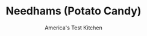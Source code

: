 ---
layout: ../../layouts/MarkdownPostLayout.astro
title: Needhams (Potato Candy)
author: America's Test Kitchen
pubDate: 2023-03-15
description: "Theres potato in there? Yes, but you wouldnt know it from eating these creamy, sweet confections."
image_url: https://res.cloudinary.com/hksqkdlah/image/upload/ar_1:1,c_fill,dpr_2.0,f_auto,fl_lossy.progressive.strip_profile,g_faces:auto,q_auto:low,w_344/39463_sfs-needhams-9
tags: ["Desserts or Baked Goods","Potatoes","Chocolate","Make Ahead","Candy"]
calories: 4141
protein: 1
carbohydrates: 37
fats: 
fiber: 2
ingredients: ["6 tablespoons, unsalted butter","3 tablespoons, whole milk","1/4 teaspoon, salt","1/4 cup (1/2 ounces) plain, instant mashed potato flakes","1 teaspoon, vanilla extract","1 1/2 cups (6 ounces), confectioners' sugar","1 1/2 cups (4 1/2 ounces), sweetened shredded coconut","1 pound, bittersweet chocolate, chopped fine"]
serves: 14
time: "40 minutes, plus 2 hours 25 minutes chilling"
instructions: ["Make foil sling for 8-inch square baking pan by folding 1 long sheet of aluminum foil so it is 8 inches wide. Lay foil sheet in pan with extra foil hanging over edges of pan. Push foil into corners and up sides of pan, smoothing foil flush to pan. Spray foil with vegetable oil spray.","Microwave butter, milk, and salt in medium bowl until butter is melted and mixture is bubbling, about 2 minutes. Stir in potato flakes and vanilla until mixture resembles applesauce, about 30 seconds (mixture will look oily). Stir in sugar and coconut until no dry spots remain and mixture forms loose paste.","Transfer coconut mixture to prepared pan and, using rubber spatula, press firmly into thin, even layer reaching into corners of pan. Cover with plastic wrap and refrigerate until firm, at least 2 hours or up to 24 hours.","Flip coconut mixture onto cutting board; discard foil. Cut into 36 (1-inch) squares (5 horizontal cuts by 5 vertical cuts). Separate squares into 2 batches and keep half refrigerated while working with other half. Line rimmed baking sheet with parchment paper.","Microwave 12 ounces chocolate in medium bowl at 50 percent power, stirring with rubber spatula every 15 seconds, until about two-thirds melted, about 1½ minutes (chocolate should still be lumpy). Remove bowl from microwave and add remaining 4 ounces chocolate. Stir and mash until chocolate is just melted and smooth, about 3 minutes. (If lumps remain, you may return chocolate to microwave at 50 percent power for no more than 5 seconds at a time, stirring at each interval, until fully melted.)","Drop several coconut squares into chocolate. Using 2 forks, gently flip squares to coat on all sides. One at a time, use fork to lift squares from chocolate. Tap fork against edge of bowl and then wipe underside of fork on edge of bowl to remove excess chocolate from bottom of candy. Use second fork to slide candy onto prepared sheet.","Repeat with remaining coconut squares and remaining chocolate, cleaning forks as needed. (As chocolate begins to set, microwave it at 50 percent power for no more than 5 seconds at a time, stirring at each interval, until fluid. Expect to microwave chocolate at least twice during coating process.)","Refrigerate candy until chocolate is set, 25 to 30 minutes. Serve. (Candy can be refrigerated in airtight container for up to 1 week.)"]
nutrition: ["158 mg Potassium","57 mg Phosphorus","17 mg Calcium","1 mg Iron","42 mg Magnesium","74 mg Sodium","18 g Fat","4 g Monounsaturated","13 mg Cholesterol","11 g Saturated","2 g Fiber","5 µg Folate (food)","33 g Sugars","2 µg Vitamin K","6 g Water","37 g Carbs","5 µg Folate equivalent (total)","1 g Protein","43 µg Vitamin A","295 kcal Energy","29 g Sugars, added","4141 calories"]
notes: "We prefer Ghirardelli 60% Cacao Bittersweet Chocolate Premium Baking Bars here. For the coating to set properly, you must chop the chocolate fine and then melt it gently and slowly in the microwave, stirring often so it heats evenly. In step 5, the chocolate will still be lumpy; do not be tempted to microwave it until completely smooth. The residual heat from the bowl, along with continued stirring and mashing with a rubber spatula, should melt the remaining chocolate plus any leftover lumps. The chocolate is divided here, so if you dont have a scale, note that each Ghirardelli bar weighs 4 ounces. Do not use chocolate chips in this recipe."
---